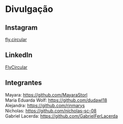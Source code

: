 # Divulgação

## Instagram

[fly.circular](https://www.instagram.com/fly.circular/)



## LinkedIn

[FlyCircular](https://www.linkedin.com/in/fly-circular-76a172352/?locale=pt_BR)

## Integrantes

Mayara: https://github.com/MayaraStorl <br>
Maria Eduarda Wolf: https://github.com/dudawl18 <br>
Alejandra: https://github.com/rinmarys <br>
Nicholas: https://github.com/nicholas-sc-08 <br>
Gabriel Lacerda: https://github.com/GabrielFerLacerda
